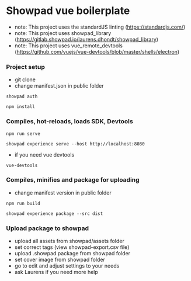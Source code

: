 # Showpad vue boilerplate

* note: This project uses the standardJS linting (https://standardjs.com/)
* note: This project uses showpad_library (https://gitlab.showpad.io/laurens.dhondt/showpad_library)
* note: This project uses vue_remote_devtools (https://github.com/vuejs/vue-devtools/blob/master/shells/electron)

### Project setup

* git clone
* change manifest.json in public folder

```
showpad auth
```

```
npm install
```

### Compiles, hot-reloads, loads SDK, Devtools

```
npm run serve
```

```
showpad experience serve --host http://localhost:8080
```

* if you need vue devtools

```
vue-devtools
```

### Compiles, minifies and package for uploading

* change manifest version in public folder

```
npm run build
```

```
showpad experience package --src dist
```

### Upload package to showpad

* upload all assets from showpad/assets folder
* set correct tags (view showpad-export.csv file)
* upload .showpad package from showpad folder
* set cover image from showpad folder
* go to edit and adjust settings to your needs
* ask Laurens if you need more help

